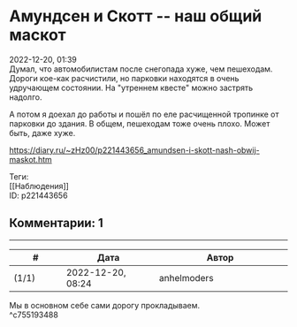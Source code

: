 Амундсен и Скотт -- наш общий маскот
====================================

  
2022-12-20, 01:39  
 Думал, что автомобилистам после снегопада хуже, чем пешеходам. Дороги кое-как расчистили, но парковки находятся в очень удручающем состоянии. На "утреннем квесте" можно застрять надолго.   
   
 А потом я доехал до работы и пошёл по еле расчищенной тропинке от парковки до здания. В общем, пешеходам тоже очень плохо. Может быть, даже хуже.   
  
<https://diary.ru/~zHz00/p221443656_amundsen-i-skott-nash-obwij-maskot.htm>  
  
Теги:  
[[Наблюдения]]  
ID: p221443656  


Комментарии: 1
--------------

  


---



|         #         |              Дата              |                     Автор                     |           ID           |
| --- | --- | --- | --- |
| (1/1) | 2022-12-20, 08:24 | anhelmoders | c755193488 |

  
 Мы в основном себе сами дорогу прокладываем.   
 ^c755193488
